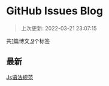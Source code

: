 # GitHub Issues Blog

>上次更新: 2022-03-21 23:07:15

共[1](https://github.com/ParanoidSu/blog/issues)篇博文,[9](https://github.com/ParanoidSu/blog/labels)个标签

最新
---
[Js语法规范](https://github.com/ParanoidSu/blog/issues/1)
